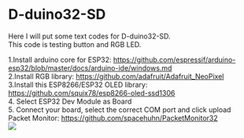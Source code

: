 # D-duino32-SD
Here I will put some text codes for D-duino32-SD.<br>
This code is testing button and RGB LED.

1.Install arduino core for ESP32: https://github.com/espressif/arduino-esp32/blob/master/docs/arduino-ide/windows.md <br>
2.Install RGB library: https://github.com/adafruit/Adafruit_NeoPixel<br>
3.Install this ESP8266/ESP32 OLED library: https://github.com/squix78/esp8266-oled-ssd1306<br>
4. Select ESP32 Dev Module as Board<br>
5. Connect your board, select the correct COM port and click upload<br>
Packet Monitor: https://github.com/spacehuhn/PacketMonitor32<br>
![](https://github.com/lspoplove/D-duino/blob/master/Documents/d-duino32.jpg)

